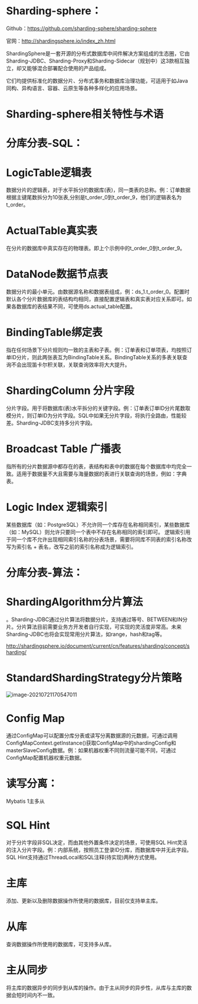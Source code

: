 # Sharding-sphere：

Github：https://github.com/sharding-sphere/sharding-sphere

官网：http://shardingsphere.io/index_zh.html

 

ShardingSphere是一套开源的分布式数据库中间件解决方案组成的生态圈，它由Sharding-JDBC、Sharding-Proxy和Sharding-Sidecar（规划中）这3款相互独立，却又能够混合部署配合使用的产品组成。

它们均提供标准化的数据分片、分布式事务和数据库治理功能，可适用于如Java同构、异构语言、容器、云原生等各种多样化的应用场景。

#  

# Sharding-sphere相关特性与术语

# 分库分表-SQL：

# LogicTable逻辑表

数据分片的逻辑表，对于水平拆分的数据库(表)，同一类表的总称。例：订单数据根据主键尾数拆分为10张表,分别是t_order_0到t_order_9，他们的逻辑表名为t_order。

# ActualTable真实表

在分片的数据库中真实存在的物理表。即上个示例中的t_order_0到t_order_9。

# DataNode数据节点表

数据分片的最小单元。由数据源名称和数据表组成，例：ds_1.t_order_0。配置时默认各个分片数据库的表结构均相同，直接配置逻辑表和真实表对应关系即可。如果各数据库的表结果不同，可使用ds.actual_table配置。

# BindingTable绑定表

指在任何场景下分片规则均一致的主表和子表。例：订单表和订单项表，均按照订单ID分片，则此两张表互为BindingTable关系。BindingTable关系的多表关联查询不会出现笛卡尔积关联，关联查询效率将大大提升。

 

 

# ShardingColumn 分片字段

分片字段。用于将数据库(表)水平拆分的关键字段。例：订单表订单ID分片尾数取模分片，则订单ID为分片字段。SQL中如果无分片字段，将执行全路由，性能较差。Sharding-JDBC支持多分片字段。

# Broadcast Table 广播表

指所有的分片数据源中都存在的表，表结构和表中的数据在每个数据库中均完全一致。适用于数据量不大且需要与海量数据的表进行关联查询的场景，例如：字典表。

# Logic Index 逻辑索引

某些数据库（如：PostgreSQL）不允许同一个库存在名称相同索引，某些数据库（如：MySQL）则允许只要同一个表中不存在名称相同的索引即可。 逻辑索引用于同一个库不允许出现相同索引名称的分表场景，需要将同库不同表的索引名称改写为索引名 + 表名，改写之前的索引名称成为逻辑索引。

# 分库分表-算法：

# ShardingAlgorithm分片算法

。Sharding-JDBC通过分片算法将数据分片，支持通过等号、BETWEEN和IN分片。分片算法目前需要业务方开发者自行实现，可实现的灵活度非常高。未来Sharding-JDBC也将会实现常用分片算法，如range，hash和tag等。

http://shardingsphere.io/document/current/cn/features/sharding/concept/sharding/

# StandardShardingStrategy分片策略

![image-20210721170547011](https://gitee.com/liufeihua/images/raw/master/images/image-20210721170547011.png)

# Config Map

通过ConfigMap可以配置分库分表或读写分离数据源的元数据，可通过调用ConfigMapContext.getInstance()获取ConfigMap中的shardingConfig和masterSlaveConfig数据。例：如果机器权重不同则流量可能不同，可通过ConfigMap配置机器权重元数据。

 

 

# 读写分离：

Mybatis 1主多从

# SQL Hint

对于分片字段非SQL决定，而由其他外置条件决定的场景，可使用SQL Hint灵活的注入分片字段。例：内部系统，按照员工登录ID分库，而数据库中并无此字段。SQL Hint支持通过ThreadLocal和SQL注释(待实现)两种方式使用。

 

# 主库

添加、更新以及删除数据操作所使用的数据库，目前仅支持单主库。

# 从库

查询数据操作所使用的数据库，可支持多从库。

# 主从同步

将主库的数据异步的同步到从库的操作。由于主从同步的异步性，从库与主库的数据会短时间内不一致。

 

 